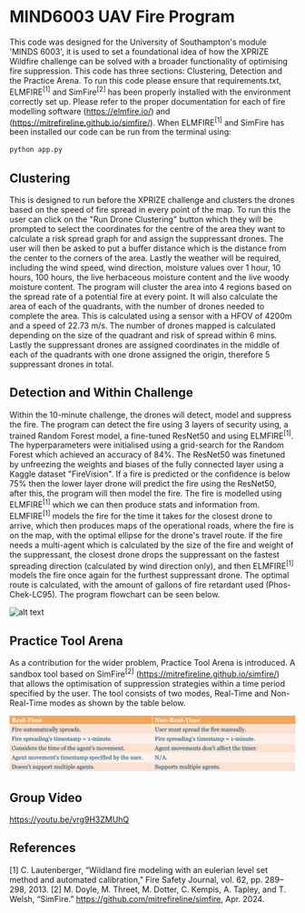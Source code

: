 # MIND6003 UAV Fire Program
This code was designed for the University of Southampton's module 'MINDS 6003', it is used to set a foundational idea of how the XPRIZE Wildfire challenge can be solved with a broader functionality of optimising fire suppression. This code has three sections: Clustering, Detection and the Practice Arena.
To run this code please ensure that requirements.txt, ELMFIRE<sup>[1]</sup> and SimFire<sup>[2]</sup> has been properly installed with the environment correctly set up. Please refer to the proper documentation for each of fire modelling software (https://elmfire.io/) and (https://mitrefireline.github.io/simfire/).
When ELMFIRE<sup>[1]</sup> and SimFire has been installed our code can be run from the terminal using:

```bash
python app.py
```
## Clustering
This is designed to run before the XPRIZE challenge and clusters the drones based on the speed of fire spread in every point of the map. To run this the user can click on the "Run Drone Clustering" button which they will be prompted to select the coordinates for the centre of the area they want to calculate a risk spread graph for and assign the suppressant drones.
The user will then be asked to put a buffer distance which is the distance from the center to the corners of the area. Lastly the weather will be required, including the wind speed, wind direction, moisture values over 1 hour, 10 hours, 100 hours, the live herbaceous moisture content and the live woody moisture content.
The program will cluster the area into 4 regions based on the spread rate of a potential fire at every point. It will also calculate the area of each of the quadrants, with the number of drones needed to complete the area. This is calculated using a sensor with a HFOV of 4200m and a speed of 22.73 m/s. 
The number of drones mapped is calculated depending on the size of the quadrant and risk of spread within 6 mins. Lastly the suppressant drones are assigned coordinates in the middle of each of the quadrants with one drone assigned the origin, therefore 5 suppressant drones in total.

## Detection and Within Challenge
Within the 10-minute challenge, the drones will detect, model and suppress the fire. The program can detect the fire using 3 layers of security using, a trained Random Forest model, a fine-tuned ResNet50 and using ELMFIRE<sup>[1]</sup>. The hyperparameters were initialised using a grid-search for the Random Forest which achieved an accuracy of 84%. The ResNet50 was finetuned by unfreezing the weights and biases of the fully connected layer using a Kaggle dataset "FireVision". If a fire is predicted or the confidence is below 75% then the lower layer drone will predict the fire using the ResNet50, after this, the program will then model the fire. The fire is modelled using ELMFIRE<sup>[1]</sup> which we can then produce stats and information from. ELMFIRE<sup>[1]</sup> models the fire for the time it takes for the closest drone to arrive, which then produces maps of the operational roads, where the fire is on the map, with the optimal ellipse for the drone's travel route. If the fire needs a multi-agent which is calculated by the size of the fire and weight of the suppressant, the closest drone drops the suppressant on the fastest spreading direction (calculated by wind direction only), and then ELMFIRE<sup>[1]</sup> models the fire once again for the furthest suppressant drone. The optimal route is calculated, with the amount of gallons of fire retardant used (Phos-Chek-LC95). The program flowchart can be seen below.

![alt text](https://github.com/jhiltonjones/UAVFireProject/blob/main/images/Flowchart_FireProgram.png?raw=true)

## Practice Tool Arena
As a contribution for the wider problem, Practice Tool Arena is introduced. A sandbox tool based on SimFire<sup>[2]</sup> (https://mitrefireline.github.io/simfire/) that allows the optimisation of suppression strategies within a time period specified by the user.​ The tool consists of two modes, Real-Time and Non-Real-Time modes as shown by the table below.

![alt text](https://github.com/jhiltonjones/UAVFireProject/blob/main/images/Table_PracticeToolArena.png?raw=true)

## Group Video
https://youtu.be/vrg9H3ZMUhQ

## References
[1] C. Lautenberger, “Wildland fire modeling with an eulerian level set method and automated calibration,” Fire Safety Journal, vol. 62,
pp. 289–298, 2013.
[2] M. Doyle, M. Threet, M. Dotter, C. Kempis, A. Tapley, and T. Welsh, “SimFire.” https://github.com/mitrefireline/simfire, Apr. 2024.
